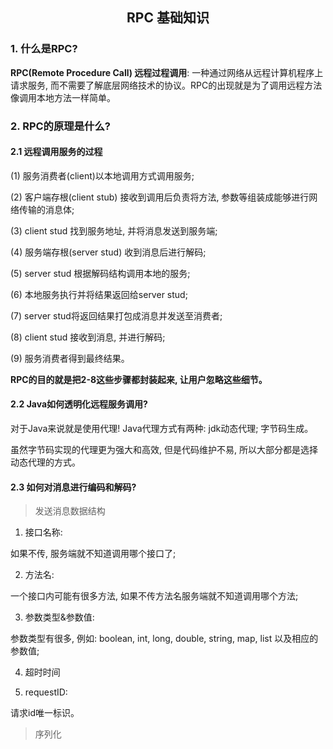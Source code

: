## <center>RPC 基础知识</center>

### 1. 什么是RPC? 

**RPC(Remote Procedure Call) 远程过程调用**: 一种通过网络从远程计算机程序上请求服务, 而不需要了解底层网络技术的协议。RPC的出现就是为了调用远程方法像调用本地方法一样简单。

### 2. RPC的原理是什么?

#### 2.1 远程调用服务的过程

(1) 服务消费者(client)以本地调用方式调用服务;

(2) 客户端存根(client stub) 接收到调用后负责将方法, 参数等组装成能够进行网络传输的消息体;

(3) client stud 找到服务地址, 并将消息发送到服务端;

(4) 服务端存根(server stud) 收到消息后进行解码;

(5) server stud 根据解码结构调用本地的服务;

(6) 本地服务执行并将结果返回给server stud;

(7) server stud将返回结果打包成消息并发送至消费者;

(8) client stud 接收到消息, 并进行解码;

(9) 服务消费者得到最终结果。

**RPC的目的就是把2-8这些步骤都封装起来, 让用户忽略这些细节。**

#### 2.2 Java如何透明化远程服务调用?

对于Java来说就是使用代理! Java代理方式有两种: jdk动态代理; 字节码生成。

虽然字节码实现的代理更为强大和高效, 但是代码维护不易, 所以大部分都是选择动态代理的方式。

#### 2.3 如何对消息进行编码和解码?

> 发送消息数据结构

1. 接口名称:

如果不传, 服务端就不知道调用哪个接口了;

2. 方法名:

一个接口内可能有很多方法, 如果不传方法名服务端就不知道调用哪个方法;

3. 参数类型&参数值:

参数类型有很多, 例如: boolean, int, long, double, string, map, list 以及相应的参数值;

4. 超时时间

5. requestID:

请求id唯一标识。

> 序列化


